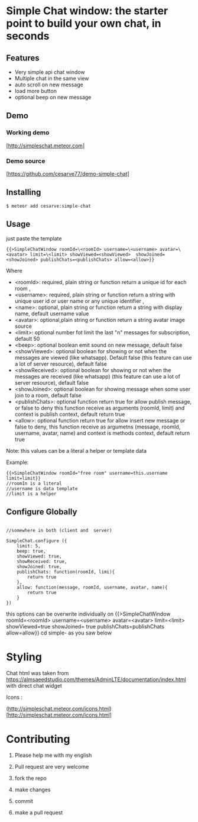 # Simple Chat window: the starter point to build your own chat, in seconds

## Features

- Very simple api chat window
- Multiple chat in the same view
- auto scroll on new message
- load more button
- optional beep on new message

## Demo 

### Working demo
[http://simpleschat.meteor.com]

### Demo source

[https://github.com/cesarve77/demo-simple-chat]

## Installing

    $ meteor add cesarve:simple-chat 

## Usage

just paste the template 

    {{>SimpleChatWindow roomId=\<roomId> username=\<username> avatar=\<avatar> limit=\<limit> showViewed=<showViewed>  showJoined=<showJoined> publishChats=<publishChats> allow=<allow>}}  
   
      
Where
- \<roomId>: required, plain string or function return a unique id for each room , 
- \<username>: required, plain string or function  return a string with unique user id or user name or any unique identifier  ,
- \<name>: optional, plain string or function  return a string with display name, default  username value
- \<avatar>: optional,plain string or function  return a string avatar image source 
- \<limit>: optional number fot limit the last "n" messages for subscription, default 50
- \<beep>: optional boolean emit sound on new message, default false
- \<showViewed>: optional boolean for showing or not when the messages are viewed (like whatsapp). Default false (this feature can use a lot of server resource), default false
- \<showReceived>: optional boolean for showing or not when the messages are received (like whatsapp) (this feature can use a lot of server resource), default false
- \<showJoined>: optional boolean for showing message when some user join to a room, default false
- \<publishChats>: optional function return true for allow publish message, or false to deny this function receive as arguments (roomId, limit) and context is publish context, default return true
- \<allow>: optional function return true for allow insert new message or false to deny, this function receive as argumetns (message, roomId, username, avatar, name) and context is methods context, default return true

Note: this values can be a literal a helper or template data

Example:

    {{>SimpleChatWindow roomId="free room" username=this.username limit=limit}}
    //roomIn is a literal
    //username is data template
    //limit is a helper


## Configure Globally 

```

//somewhere in both (client and  server) 

SimpleChat.configure ({
    limit: 5,
    beep: true, 
    showViewed: true,
    showReceived: true,
    showJoined: true,
    publishChats: function(roomId, limi){
        return true
    },
    allow: function(message, roomId, username, avatar, name){
        return true
    }
})

```

this options can be overwrite individually on   {{>SimpleChatWindow roomId=\<roomId> username=\<username> avatar=\<avatar> limit=\<limit> showViewed=true  showJoined= true publishChats=publishChats allow=allow}} cd simple-
as you saw below

# Styling

Chat html was taken from https://almsaeedstudio.com/themes/AdminLTE/documentation/index.html
with direct chat widget

Icons :

(http://simpleschat.meteor.com/icons.html)[http://simpleschat.meteor.com/icons.html]

# Contributing 

1) Please help me with my english

2) Pull request are very welcome

3) fork the repo

5) make changes

6) commit

7) make a pull request

#
